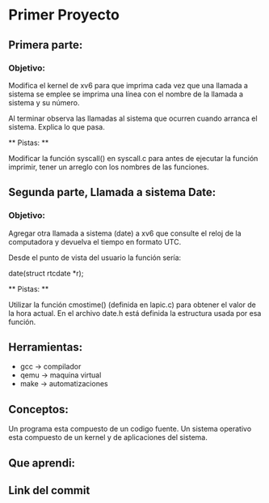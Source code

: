 # Primer Proyecto

## Primera parte: 
### Objetivo:

Modifica el kernel de xv6 para que imprima cada vez que una llamada a sistema se emplee se imprima una línea con el nombre de la llamada a sistema y su número.

Al terminar observa las llamadas al sistema que ocurren cuando arranca el sistema. Explica lo que pasa.

** Pistas: **

Modificar la función syscall() en syscall.c para antes de ejecutar la función imprimir, tener un arreglo con los nombres de las funciones.

## Segunda parte, Llamada a sistema Date: 
### Objetivo:

Agregar otra llamada a sistema (date) a xv6 que consulte el reloj de la computadora y devuelva el tiempo en formato UTC.

Desde el punto de vista del usuario la función sería:

date(struct rtcdate *r);

** Pistas: **

Utilizar la función cmostime() (definida en lapic.c) para obtener el valor de la hora actual. En el archivo date.h está definida la estructura usada por esa función.

## Herramientas:
* gcc -> compilador
* qemu -> maquina virtual
* make -> automatizaciones

## Conceptos:
Un programa esta compuesto de un codigo fuente.
Un sistema operativo esta compuesto de un kernel y de aplicaciones del sistema.

## Que aprendi:

## Link del commit

